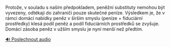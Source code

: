 
Protože, v souladu s naším předpokladem, peněžní substituty nemohou být vyvezeny, odtékají do zahraničí pouze skutečné peníze. Výsledkem je, že v rámci domácí nabídky peněz v širším smyslu (peníze + fiduciární prostředky) klesá podíl peněz a podíl fiduciárních prostředků se zvyšuje. Domácí zásoba peněz v užším smyslu je nyní menší než předtím.

[🔊 Poslechnout audio](/data/7-paragraphs/audio/chapter_83/para_007-Protoe-v-souladu-s-nam-pedpokladem-penn-s.mp3)
